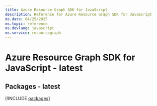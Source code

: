 ```yaml
---
title: Azure Resource Graph SDK for JavaScript
description: Reference for Azure Resource Graph SDK for JavaScript
ms.date: 04/25/2025
ms.topic: reference
ms.devlang: javascript
ms.service: resourcegraph
---
```

# Azure Resource Graph SDK for JavaScript - latest
## Packages - latest
[!INCLUDE [packages](resource-graph-index.md)]